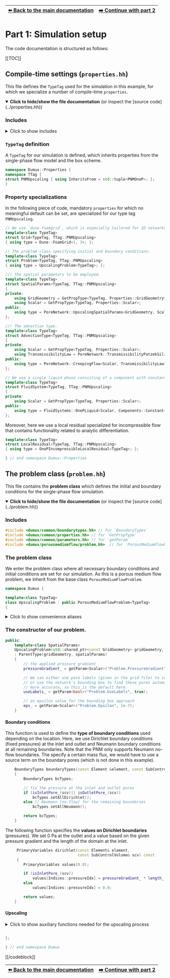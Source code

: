 <!-- Important: This file has been automatically generated by generate_example_docs.py. Do not edit this file directly! -->


| [:arrow_left: Back to the main documentation](../README.md) | [:arrow_right: Continue with part 2](main.md) |
|---|---:|

# Part 1: Simulation setup

The code documentation is structured as follows:

[[_TOC_]]


## Compile-time settings (`properties.hh`)
This file defines the `TypeTag` used for the simulation in this example, for
which we specialize a number of compile-time `properties`.

<details open>
<summary><b>Click to hide/show the file documentation</b> (or inspect the [source code](../properties.hh))</summary>

### Includes
<details><summary> Click to show includes</summary>

```cpp

#include <dune/foamgrid/foamgrid.hh> // for `Dune::FoamGrid`
```

The `OneP` type tag specializes most of the `properties` required for single-
phase flow simulations in DuMu<sup>x</sup>. We will use this in the following to inherit the
respective properties, and subsequently specialize those properties for our
type tag, which we want to modify or for which no meaningful default can be set.

```cpp
#include <dumux/porenetwork/1p/model.hh>// for `TTag::PNMOneP`
```

The local residual for incompressible flow is included.
The one-phase flow model (included above) uses a default implementation of the
local residual for single-phase flow. However, in this example we are using an
incompressible fluid phase. Therefore, we are including the specialized local
residual which contains functionality to analytically compute the entries of
the Jacobian matrix. We will use this in the main file.

```cpp
#include <dumux/porousmediumflow/1p/incompressiblelocalresidual.hh>
```

We will use a single liquid phase consisting of a component with constant fluid properties.

```cpp
#include <dumux/material/components/constant.hh>
#include <dumux/material/fluidsystems/1pliquid.hh>
```

The classes that define the problem and parameters used in this simulation

```cpp
#include "problem.hh"
#include "spatialparams.hh"
```

</details>

### `TypeTag` definition
A `TypeTag` for our simulation is defined, which inherits properties from the
single-phase flow model and the box scheme.

```cpp
namespace Dumux::Properties {
namespace TTag {
struct PNMUpscaling { using InheritsFrom = std::tuple<PNMOneP>; };
}
```

### Property specializations

In the following piece of code, mandatory `properties` for which no meaningful
default can be set, are specialized for our type tag `PNMUpscaling`.

```cpp
// We use `dune-foamgrid`, which is especially tailored for 1D networks.
template<class TypeTag>
struct Grid<TypeTag, TTag::PNMUpscaling>
{ using type = Dune::FoamGrid<1, 3>; };

// The problem class specifying initial and boundary conditions:
template<class TypeTag>
struct Problem<TypeTag, TTag::PNMUpscaling>
{ using type = UpscalingProblem<TypeTag>; };

//! The spatial parameters to be employed.
template<class TypeTag>
struct SpatialParams<TypeTag, TTag::PNMUpscaling>
{
private:
    using GridGeometry = GetPropType<TypeTag, Properties::GridGeometry>;
    using Scalar = GetPropType<TypeTag, Properties::Scalar>;
public:
    using type = PoreNetwork::UpscalingSpatialParams<GridGeometry, Scalar>;
};

//! The advection type.
template<class TypeTag>
struct AdvectionType<TypeTag, TTag::PNMUpscaling>
{
private:
    using Scalar = GetPropType<TypeTag, Properties::Scalar>;
    using TransmissibilityLaw = PoreNetwork::TransmissibilityPatzekSilin<Scalar, true/*considerPoreBodyResistance*/>;
public:
    using type = PoreNetwork::CreepingFlow<Scalar, TransmissibilityLaw>;
};

// We use a single liquid phase consisting of a component with constant fluid properties.
template<class TypeTag>
struct FluidSystem<TypeTag, TTag::PNMUpscaling>
{
private:
    using Scalar = GetPropType<TypeTag, Properties::Scalar>;
public:
    using type = FluidSystems::OnePLiquid<Scalar, Components::Constant<1, Scalar> >;
};
```

Moreover, here we use a local residual specialized for incompressible flow
that contains functionality related to analytic differentiation.

```cpp
template<class TypeTag>
struct LocalResidual<TypeTag, TTag::PNMUpscaling>
{ using type = OnePIncompressibleLocalResidual<TypeTag>; };

} // end namespace Dumux::Properties
```


</details>



## The problem class (`problem.hh`)
This file contains the __problem class__ which defines the initial and boundary
conditions for the single-phase flow simulation.

<details open>
<summary><b>Click to hide/show the file documentation</b> (or inspect the [source code](../problem.hh))</summary>

### Includes

```cpp
#include <dumux/common/boundarytypes.hh> // for `BoundaryTypes`
#include <dumux/common/properties.hh> // for `GetPropType`
#include <dumux/common/parameters.hh> // for `getParam`
#include <dumux/porousmediumflow/problem.hh>  // for `PorousMediumFlowProblem`
```

### The problem class
We enter the problem class where all necessary boundary conditions and initial conditions are set for our simulation.
As this is a porous medium flow problem, we inherit from the base class `PorousMediumFlowProblem`.

```cpp
namespace Dumux {

template<class TypeTag>
class UpscalingProblem : public PorousMediumFlowProblem<TypeTag>
{
```

<details><summary> Click to show convenience aliases</summary>

```cpp

    using ParentType = PorousMediumFlowProblem<TypeTag>;
    using GridGeometry = GetPropType<TypeTag, Properties::GridGeometry>;
    using FVElementGeometry = typename GetPropType<TypeTag, Properties::GridGeometry>::LocalView;
    using SubControlVolume = typename FVElementGeometry::SubControlVolume;
    using Scalar = GetPropType<TypeTag, Properties::Scalar>;
    using PrimaryVariables = GetPropType<TypeTag, Properties::PrimaryVariables>;
    using Indices = typename GetPropType<TypeTag, Properties::ModelTraits>::Indices;
    using BoundaryTypes = Dumux::BoundaryTypes<PrimaryVariables::size()>;
    using Element = typename GridGeometry::GridView::template Codim<0>::Entity;
    using GlobalPosition = typename Element::Geometry::GlobalCoordinate;
```

</details>

### The constructor of our problem.

```cpp
public:
    template<class SpatialParams>
    UpscalingProblem(std::shared_ptr<const GridGeometry> gridGeometry, std::shared_ptr<SpatialParams> spatialParams)
    : ParentType(gridGeometry, spatialParams)
    {
        // the applied pressure gradient
        pressureGradient_ = getParam<Scalar>("Problem.PressureGradient");

        // We can either use pore labels (given in the grid file) to identify inlet and outlet pores
        // or use the network's bounding box to find these pores automatically. Using labels is usually much
        // more accurate, so this is the default here.
        useLabels_ = getParam<bool>("Problem.UseLabels", true);

        // an epsilon value for the bounding box approach
        eps_ = getParam<Scalar>("Problem.Epsilon", 1e-7);
    }
```

#### Boundary conditions
This function is used to define the __type of boundary conditions__ used depending on the location.
Here, we use Dirichlet boundary conditions (fixed pressures) at the inlet and outlet and Neumann
boundary conditions at all remaining boundaries. Note that the PNM only supports Neumann no-flow boundaries.
The specify a certain mass flux, we would have to use a source term on the boundary pores (which is not done in this example).

```cpp
    BoundaryTypes boundaryTypes(const Element &element, const SubControlVolume& scv) const
    {
        BoundaryTypes bcTypes;

        // fix the pressure at the inlet and outlet pores
        if (isInletPore_(scv)|| isOutletPore_(scv))
            bcTypes.setAllDirichlet();
        else // Neumann (no-flow) for the remaining boundaries
            bcTypes.setAllNeumann();

        return bcTypes;
    }
```

The following function specifies the __values on Dirichlet boundaries__ (pressures).
We set 0 Pa at the outlet and a value based on the given pressure gradient
and the length of the domain at the inlet.

```cpp
     PrimaryVariables dirichlet(const Element& element,
                                const SubControlVolume& scv) const
     {
        PrimaryVariables values(0.0);

        if (isInletPore_(scv))
            values[Indices::pressureIdx] = pressureGradient_ * length_[direction_];
        else
            values[Indices::pressureIdx] = 0.0;

        return values;
    }
```

#### Upscaling
<details><summary> Click to show auxiliary functions needed for the upscaling process</summary>

```cpp

    // Set the current direction (0:x, 1:y, 2:z) in which the pressure gradient is applied
    void setDirection(int directionIdx)
    { direction_ = directionIdx; }

    // Get the current direction in which the pressure gradient is applied.
    int direction() const
    { return direction_; }

    // Set the side lengths to consider for the upscaling process.
    void setSideLengths(const GlobalPosition& sideLengths)
    { length_ = sideLengths; }

    // Return the side lengths to consider for the upscaling process.
    const GlobalPosition& sideLengths() const
    { return length_; }

    // Return the liquid mass density.
    Scalar liquidDensity() const
    {
        static const Scalar liquidDensity = getParam<Scalar>("Component.LiquidDensity");
        return liquidDensity;
    }

    // Return the liquid dynamic viscosity.
    Scalar liquidDynamicViscosity() const
    {
        static const Scalar liquidDynamicViscosity = getParam<Scalar>("Component.LiquidKinematicViscosity") * liquidDensity();
        return liquidDynamicViscosity;
    }

    // Return the applied pressure gradient.
    Scalar pressureGradient() const
    { return pressureGradient_; }


    // Return the label of inlet pores assuming a previously set direction.
    int inletPoreLabel() const
    {
        static constexpr std::array<int, 3> label = {1, 3, 5};
        return label[direction_];
    }

    // Return the label of outlet pores assuming a previously set direction.
    int outletPoreLabel() const
    {
        static constexpr std::array<int, 3> label = {2, 4, 6};
        return label[direction_];
    }

private:

    bool isInletPore_(const SubControlVolume& scv) const
    {
        if (useLabels_)
            return inletPoreLabel() == this->gridGeometry().poreLabel(scv.dofIndex());
        else
            return scv.dofPosition()[direction_] < this->gridGeometry().bBoxMin()[direction_] + eps_;
    }

    bool isOutletPore_(const SubControlVolume& scv) const
    {
        if (useLabels_)
            return outletPoreLabel() == this->gridGeometry().poreLabel(scv.dofIndex());
        else
            return scv.dofPosition()[direction_] > this->gridGeometry().bBoxMax()[direction_] - eps_;
    }

    // private data members
    Scalar eps_;
    Scalar pressureGradient_;
    int direction_;
    GlobalPosition length_;
    bool useLabels_;
```

</details>

```cpp

};

} // end namespace Dumux
```

[[/codeblock]]

</details>


| [:arrow_left: Back to the main documentation](../README.md) | [:arrow_right: Continue with part 2](main.md) |
|---|---:|

